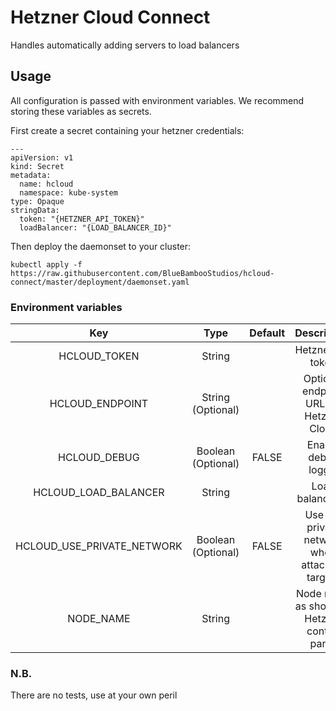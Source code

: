 # Hetzner Cloud Connect

Handles automatically adding servers to load balancers

## Usage

All configuration is passed with environment variables. We recommend storing these variables as secrets.

First create a secret containing your hetzner credentials:

```
---
apiVersion: v1
kind: Secret
metadata:
  name: hcloud
  namespace: kube-system
type: Opaque
stringData:
  token: "{HETZNER_API_TOKEN}"
  loadBalancer: "{LOAD_BALANCER_ID}"
```

Then deploy the daemonset to your cluster:

```
kubectl apply -f https://raw.githubusercontent.com/BlueBambooStudios/hcloud-connect/master/deployment/daemonset.yaml
```

### Environment variables

|          **Key**           |      **Type**      | **Default** |                **Description**                 |
| :------------------------: | :----------------: | :---------: | :--------------------------------------------: |
|        HCLOUD_TOKEN        |       String       |             |               Hetzner API token                |
|      HCLOUD_ENDPOINT       | String (Optional)  |             |    Optional endpoint URL for Hetzner Cloud     |
|        HCLOUD_DEBUG        | Boolean (Optional) |    FALSE    |              Enable debug loggin               |
|    HCLOUD_LOAD_BALANCER    |       String       |             |                Load balancer id                |
| HCLOUD_USE_PRIVATE_NETWORK | Boolean (Optional) |    FALSE    | Use the private network when attaching targets |
|         NODE_NAME          |       String       |             |  Node name as shown in Hetzner control panel   |

### N.B.

There are no tests, use at your own peril
